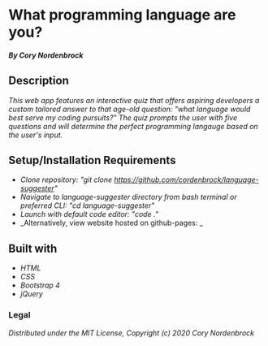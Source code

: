 # What programming language are you?

##### By Cory Nordenbrock


## Description

_This web app features an interactive quiz that offers aspiring developers a custom tailored answer to that age-old question: "what language would best serve my coding pursuits?" The quiz prompts the user with five questions and will determine the perfect programming langauge based on the user's input._


## Setup/Installation Requirements

* _Clone repository: "git clone https://github.com/cordenbrock/language-suggester"_
* _Navigate to language-suggester directory from bash terminal or preferred CLI: "cd language-suggester"_
* _Launch with default code editor: "code ."_
* _Alternatively, view website hosted on github-pages: _

## Built with

* _HTML_
* _CSS_
* _Bootstrap 4_
* _jQuery_

### Legal

_Distributed under the MIT License, Copyright (c) 2020 Cory Nordenbrock_
